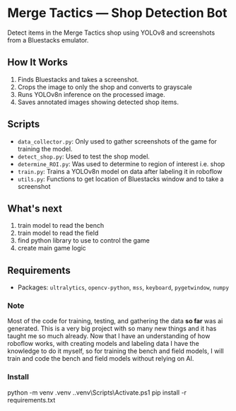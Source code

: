 # Merge Tactics — Shop Detection Bot

Detect items in the Merge Tactics shop using YOLOv8 and screenshots from a Bluestacks emulator.

## How It Works

1. Finds Bluestacks and takes a screenshot.
2. Crops the image to only the shop and converts to grayscale
3. Runs YOLOv8n inference on the processed image.
4. Saves annotated images showing detected shop items.

## Scripts

- `data_collector.py`: Only used to gather screenshots of the game for training the model.
- `detect_shop.py`: Used to test the shop model.
- `determine_ROI.py`: Was used to determine to region of interest i.e. shop
- `train.py`: Trains a YOLOv8n model on data after labeling it in roboflow
- `utils.py`: Functions to get location of Bluestacks window and to take a screenshot

## What's next

1. train model to read the bench
2. train model to read the field
3. find python library to use to control the game
4. create main game logic

## Requirements

- Packages: `ultralytics`, `opencv-python`, `mss`, `keyboard`, `pygetwindow`, `numpy`

### Note

Most of the code for training, testing, and gathering the data **so far** was ai generated.
This is a very big project with so many new things and it has taught me so much already.
Now that I have an understanding of how roboflow works, with creating models and labeling data
I have the knowledge to do it myself, so for training the bench and field models, I will train 
and code the bench and field models without relying on AI.

### Install
python -m venv .venv
.\.venv\Scripts\Activate.ps1
pip install -r requirements.txt
